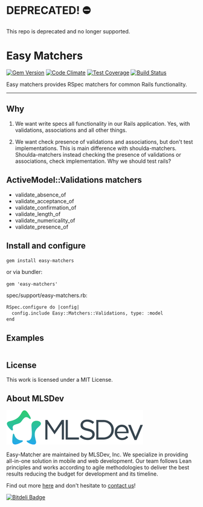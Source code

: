 # DEPRECATED! ⛔️

This repo is deprecated and no longer supported.

# Easy Matchers

[![Gem Version](https://badge.fury.io/rb/easy-matchers.svg)](https://badge.fury.io/rb/easy-matchers)
[![Code Climate](https://codeclimate.com/github/MLSDev/easy-matchers/badges/gpa.svg)](https://codeclimate.com/github/MLSDev/easy-matchers)
[![Test Coverage](https://codeclimate.com/github/MLSDev/easy-matchers/badges/coverage.svg)](https://codeclimate.com/github/MLSDev/easy-matchers/coverage)
[![Build Status](https://travis-ci.org/MLSDev/easy-matchers.svg)](https://travis-ci.org/MLSDev/easy-matchers)

Easy matchers provides RSpec matchers for common Rails functionality.

----

## Why

1. We want write specs all functionality in our Rails application. Yes, with validations, associations and all other things.

2. We want check presence of validations and associations, but don't test implementations. This is main difference with shoulda-matchers. Shoulda-matchers instead checking the presence of validations or associations, check implementation. Why we should test rails?

## ActiveModel::Validations matchers

* validate_absence_of
* validate_acceptance_of
* validate_confirmation_of
* validate_length_of
* validate_numericality_of
* validate_presence_of

## Install and configure

`gem install easy-matchers`

or via bundler:

`gem 'easy-matchers'`

spec/support/easy-matchers.rb:
```
RSpec.configure do |config|
  config.include Easy::Matchers::Validations, type: :model
end
```

## Examples

```ruby

```

## License

This work is licensed under a MIT License.

## About MLSDev

[<img src="/mlsdev-logo.png" alt="MLSDev.com">][mlsdev]

Easy-Matcher are maintained by MLSDev, Inc. We specialize in providing all-in-one solution in mobile and web development. Our team follows Lean principles and works according to agile methodologies to deliver the best results reducing the budget for development and its timeline. 

Find out more [here][mlsdev] and don't hesitate to [contact us][contact]!

[mlsdev]: http://mlsdev.com
[contact]: http://mlsdev.com/contact_us


[![Bitdeli Badge](https://d2weczhvl823v0.cloudfront.net/MLSDev/easy-matchers/trend.png)](https://bitdeli.com/free "Bitdeli Badge")

